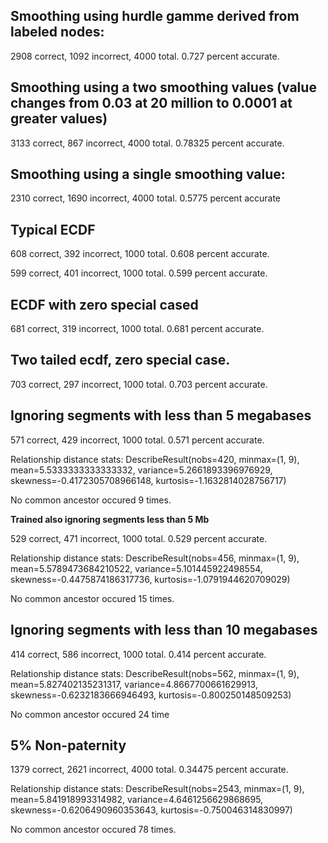 Smoothing using hurdle gamme derived from labeled nodes:
--------------------------------------------------------

2908 correct, 1092 incorrect, 4000 total.
0.727 percent accurate.

Smoothing using a two smoothing values (value changes from 0.03 at 20 million to 0.0001 at greater values)
------------------------------------------------------------------------------------------------------------

3133 correct, 867 incorrect, 4000 total.
0.78325 percent accurate.

Smoothing using a single smoothing value:
-------------------------------------------

2310 correct, 1690 incorrect, 4000 total.
0.5775 percent accurate

Typical ECDF
-------------

608 correct, 392 incorrect, 1000 total.
0.608 percent accurate.


599 correct, 401 incorrect, 1000 total.
0.599 percent accurate.


ECDF with zero special cased
------------------------------

681 correct, 319 incorrect, 1000 total.
0.681 percent accurate.

Two tailed ecdf, zero special case.
-------------------------------------

703 correct, 297 incorrect, 1000 total.
0.703 percent accurate.

Ignoring segments with less than 5 megabases
---------------------------------------------

571 correct, 429 incorrect, 1000 total.
0.571 percent accurate.

Relationship distance stats: DescribeResult(nobs=420, minmax=(1, 9), mean=5.5333333333333332, variance=5.2661893396976929, skewness=-0.4172305708966148, kurtosis=-1.1632814028756717)

No common ancestor occured 9 times.

**Trained also ignoring segments less than 5 Mb**

529 correct, 471 incorrect, 1000 total.
0.529 percent accurate.

Relationship distance stats: DescribeResult(nobs=456, minmax=(1, 9), mean=5.5789473684210522, variance=5.101445922498554, skewness=-0.4475874186317736, kurtosis=-1.0791944620709029)

No common ancestor occured 15 times.

Ignoring segments with less than 10 megabases
---------------------------------------------

414 correct, 586 incorrect, 1000 total.
0.414 percent accurate.

Relationship distance stats: DescribeResult(nobs=562, minmax=(1, 9), mean=5.827402135231317, variance=4.8667700661629913, skewness=-0.6232183666946493, kurtosis=-0.800250148509253)

No common ancestor occured 24 time

5% Non-paternity
----------------


1379 correct, 2621 incorrect, 4000 total.
0.34475 percent accurate.

Relationship distance stats: DescribeResult(nobs=2543, minmax=(1, 9), mean=5.841918993314982, variance=4.6461256629868695, skewness=-0.6206490960353643, kurtosis=-0.750046314830997)

No common ancestor occured 78 times.

